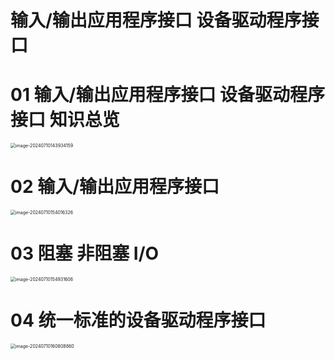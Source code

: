 # 输入/输出应用程序接口 设备驱动程序接口



# 01 输入/输出应用程序接口 设备驱动程序接口 知识总览

<img src="https://cvp.oss-cn-shanghai.aliyuncs.com/picgo/202407101439317.png" alt="image-20240710143934159" style="zoom:50%;" />



# 02 输入/输出应用程序接口

<img src="https://cvp.oss-cn-shanghai.aliyuncs.com/picgo/202407101540296.png" alt="image-20240710154016326" style="zoom:50%;" />



# 03 阻塞 非阻塞 I/O

<img src="https://cvp.oss-cn-shanghai.aliyuncs.com/picgo/202407101549815.png" alt="image-20240710154931606" style="zoom:50%;" />



# 04 统一标准的设备驱动程序接口

<img src="https://cvp.oss-cn-shanghai.aliyuncs.com/picgo/202407101608286.png" alt="image-20240710160808860" style="zoom:50%;" />
